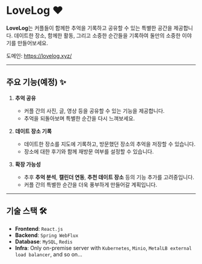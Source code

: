 # LoveLog ❤️
**LoveLog**는 커플들이 함께한 추억을 기록하고 공유할 수 있는 특별한 공간을 제공합니다. 데이트한 장소, 함께한 활동, 그리고 소중한 순간들을 기록하여 둘만의 소중한 이야기를 만들어보세요.


도메인: https://lovelog.xyz/

---

## 주요 기능(예정) ✨
1. **추억 공유**
    - 커플 간의 사진, 글, 영상 등을 공유할 수 있는 기능을 제공합니다.
    - 추억을 되돌아보며 특별한 순간을 다시 느껴보세요.

2. **데이트 장소 기록**
    - 데이트한 장소를 지도에 기록하고, 방문했던 장소의 추억을 저장할 수 있습니다.
    - 장소에 대한 후기와 함께 재방문 여부를 설정할 수 있습니다.

3. **확장 가능성**
    - 추후 **추억 분석**, **캘린더 연동**, **추천 데이트 장소** 등의 기능 추가를 고려중입니다.
    - 커플 간의 특별한 순간을 더욱 풍부하게 만들어갈 계획입니다.

---

## 기술 스택 🛠️
- **Frontend**: `React.js`
- **Backend**: `Spring WebFlux`
- **Database**: `MySQL`, `Redis`
- **Infra**: Only on-premise server with `Kubernetes`, `Minio`, `MetalLB external load balancer`, and so on...

